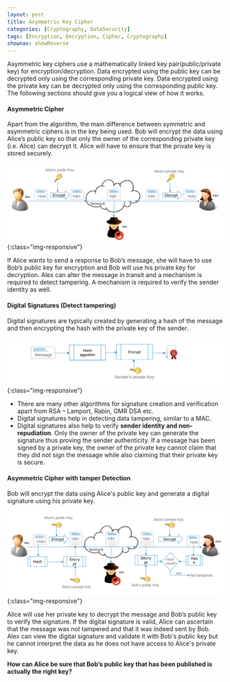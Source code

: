 ```yaml
---
layout: post
title: Asymmetric Key Cipher
categories: [Cryptography, DataSecurity]
tags: [Encryption, Decryption, Cipher, Cryptography]
shownav: showReverse
---
```


Asymmetric key ciphers use a mathematically linked key pair(public/private key) for encryption/decryption. Data encrypted using the public key can be decrypted only using the corresponding private key. Data encrypted using the private key can be decrypted only using the corresponding public key. The following sections should give you a logical view of how it works.

#### Asymmetric Cipher

Apart from the algorithm, the main difference between symmetric and asymmetric ciphers is in the key being used. Bob will encrypt the data using Alice’s public key so that only the owner of the corresponding private key (i.e. Alice) can decrypt it. Alice will have to ensure that the private key is stored securely.

![Asymmetric Cipher](/assets/images/AsymmetricKeyCipher01.png){:class="img-responsive"}

If Alice wants to send a response to Bob’s message, she will have to use Bob’s public key for encryption and Bob will use his private key for decryption. Alex can alter the message in transit and a mechanism is required to detect tampering. A mechanism is required to verify the sender identity as well.

#### Digital Signatures (Detect tampering)

Digital signatures are typically created by generating a hash of the message and then encrypting the hash with the private key of the sender.

![Asymmetric key for digital signatures](/assets/images/AsymmetricDS01.png){:class="img-responsive"}

- There are many other algorithms for signature creation and verification apart from RSA – Lamport, Rabin, GMR DSA etc. 
- Digital signatures help in detecting data tampering, similar to a MAC.
- Digital signatures also help to verify **sender identity and non-repudiation**. Only the owner of the private key can generate the signature thus proving the sender authenticity. If a message has been signed by a private key, the owner of the private key cannot claim that they did not sign the message while also claiming that their private key is secure.


#### Asymmetric Cipher with tamper Detection

Bob will encrypt the data using Alice's public key and generate a digital signature using his private key.

![Asymmetric cipher with tamper detection](/assets/images/AsymmetricKeyWithDS01.png){:class="img-responsive"}

Alice will use her private key to decrypt the message and Bob’s public key to verify the signature. If the digital signature is valid, Alice can ascertain that the message was not tampered and that it was indeed sent by Bob. Alex can view the digital signature and validate it with Bob's public key but he cannot interpret the data as he does not have access to Alice's private key.

**How can Alice be sure that Bob’s public key that has been published is actually the right key?**
